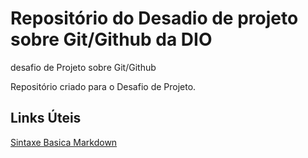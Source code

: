 # Repositório do Desadio de projeto sobre Git/Github da DIO
desafio de Projeto sobre Git/Github

Repositório criado para o Desafio de Projeto.

## Links Úteis

[Sintaxe Basica Markdown](https://www.markdownguide.org/basic-syntax/)

